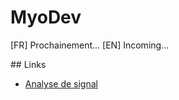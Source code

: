 # MyoDev
[FR] Prochainement...
[EN] Incoming...

## Links
- [Analyse de signal](https://myodev-signal-analysis.herokuapp.com/)
